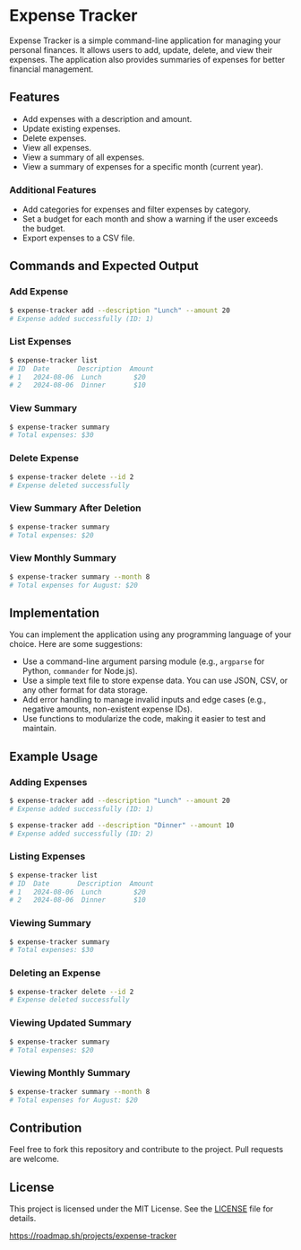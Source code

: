 # Expense Tracker

Expense Tracker is a simple command-line application for managing your personal finances. It allows users to add, update, delete, and view their expenses. The application also provides summaries of expenses for better financial management.

## Features

- Add expenses with a description and amount.
- Update existing expenses.
- Delete expenses.
- View all expenses.
- View a summary of all expenses.
- View a summary of expenses for a specific month (current year).

### Additional Features

- Add categories for expenses and filter expenses by category.
- Set a budget for each month and show a warning if the user exceeds the budget.
- Export expenses to a CSV file.

## Commands and Expected Output

### Add Expense

```sh
$ expense-tracker add --description "Lunch" --amount 20
# Expense added successfully (ID: 1)
```

### List Expenses

```sh
$ expense-tracker list
# ID  Date       Description  Amount
# 1   2024-08-06  Lunch        $20
# 2   2024-08-06  Dinner       $10
```

### View Summary

```sh
$ expense-tracker summary
# Total expenses: $30
```

### Delete Expense

```sh
$ expense-tracker delete --id 2
# Expense deleted successfully
```

### View Summary After Deletion

```sh
$ expense-tracker summary
# Total expenses: $20
```

### View Monthly Summary

```sh
$ expense-tracker summary --month 8
# Total expenses for August: $20
```

## Implementation

You can implement the application using any programming language of your choice. Here are some suggestions:

- Use a command-line argument parsing module (e.g., `argparse` for Python, `commander` for Node.js).
- Use a simple text file to store expense data. You can use JSON, CSV, or any other format for data storage.
- Add error handling to manage invalid inputs and edge cases (e.g., negative amounts, non-existent expense IDs).
- Use functions to modularize the code, making it easier to test and maintain.

## Example Usage

### Adding Expenses

```sh
$ expense-tracker add --description "Lunch" --amount 20
# Expense added successfully (ID: 1)

$ expense-tracker add --description "Dinner" --amount 10
# Expense added successfully (ID: 2)
```

### Listing Expenses

```sh
$ expense-tracker list
# ID  Date       Description  Amount
# 1   2024-08-06  Lunch        $20
# 2   2024-08-06  Dinner       $10
```

### Viewing Summary

```sh
$ expense-tracker summary
# Total expenses: $30
```

### Deleting an Expense

```sh
$ expense-tracker delete --id 2
# Expense deleted successfully
```

### Viewing Updated Summary

```sh
$ expense-tracker summary
# Total expenses: $20
```

### Viewing Monthly Summary

```sh
$ expense-tracker summary --month 8
# Total expenses for August: $20
```

## Contribution

Feel free to fork this repository and contribute to the project. Pull requests are welcome.

## License

This project is licensed under the MIT License. See the [LICENSE](LICENSE) file for details.

https://roadmap.sh/projects/expense-tracker